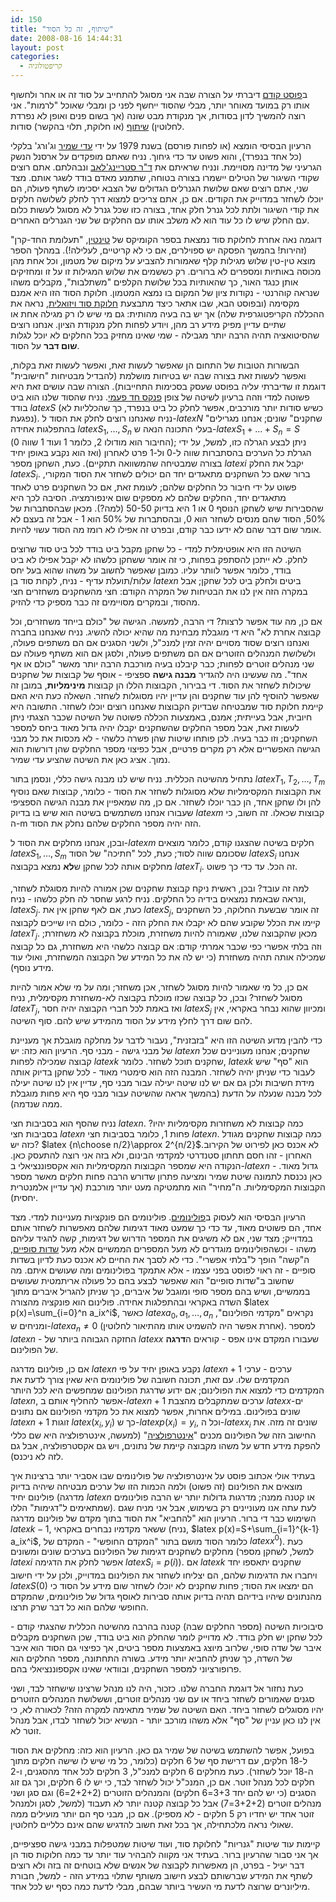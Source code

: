 ```yaml
---
id: 150
title: "שיתוף, זה כל הסוד"
date: 2008-08-16 14:44:31
layout: post
categories: 
  - קריפטולוגיה
---
```

ב<a href="http://www.gadial.net/?p=148">פוסט קודם</a> דיברתי על הצורה שבה אני מסוגל להתחייב על סוד זה או אחר ולחשוף אותו רק במועד מאוחר יותר, מבלי שהסוד ייחשף לפני כן ומבלי שאוכל "לרמות". אני רוצה להמשיך לדון בסודות, אך מנקודת מבט שונה (אך בשום פנים ואופן לא נפרדת לחלוטין) <a href="http://he.wikipedia.org/wiki/%D7%97%D7%9C%D7%95%D7%A7%D7%AA_%D7%A1%D7%95%D7%93">שיתוף</a> (או חלוקת, תלוי בהקשר) סודות.

הרעיון הבסיסי הומצא (או לפחות פורסם) בשנת 1979 על ידי <a href="http://he.wikipedia.org/wiki/%D7%A2%D7%93%D7%99_%D7%A9%D7%9E%D7%99%D7%A8">עדי שמיר</a> וג'ורג' בלקלי (כל אחד בנפרד), והוא פשוט עד כדי גיחוך. נניח שאתם מופקדים על ארסנל הנשק הגרעיני של מדינה מסויימת. ונניח שראיתם את <a href="http://he.wikipedia.org/wiki/%D7%93%D7%95%D7%A7%D7%98%D7%95%D7%A8_%D7%A1%D7%98%D7%A8%D7%99%D7%99%D7%A0%D7%92%27%D7%9C%D7%90%D7%91">ד"ר סטריינג'לאב</a> ונבהלתם. אתם רוצים שקודי השיגור של הטילים יישמרו בצורה בטוחה, שתמנע מאדם בודד לשגר אותם. מצד שני, אתם רוצים שאם שלושת הגנרלים הגדולים של הצבא יסכימו לשתף פעולה, הם יוכלו לשחזר במדוייק את הקודים. אם כן, אתם צריכים למצוא דרך לחלק לשלושה חלקים את קודי השיגור ולתת לכל גנרל חלק אחד, בצורה כזו שכל גנרל לא מסוגל לעשות כלום עם החלק שיש לו כל עוד הוא לא משלב אותו עם החלקים של שני הגנרלים האחרים.

דוגמה נאה אחרת לחלוקת סוד נמצאת בספר הקומיקס של <a href="http://he.wikipedia.org/wiki/%D7%98%D7%99%D7%A0%D7%98%D7%99%D7%9F">טינטין</a>, "תעלומת החד-קרן" (זהירות! בהמשך הפסקה יש ספוילרים, אם כי לא קריטיים, לעלילה!). במהלך הספר מוצא טין-טין שלוש מגילות קלף שאמורות להצביע על מיקום של מטמון, וכל אחת מהן מכוסה באותיות ומספרים לא ברורים. רק כששמים את שלוש המגילות זו על זו ומחזיקים אותן כנגד האור, כך שהאותיות בכל שלושת הקלפים "משתלבות", מקבלים משהו שנראה קוהרנטי - נקודות ציון של המקום בו נמצא המטמון. חלוקת הסוד הזו היא אמנם מקסימה (ובפוסט הבא, שבו אתאר כיצד מתבצעת <a href="http://he.wikipedia.org/wiki/%D7%A7%D7%A8%D7%99%D7%A4%D7%98%D7%95%D7%92%D7%A8%D7%A4%D7%99%D7%94_%D7%95%D7%99%D7%96%D7%95%D7%90%D7%9C%D7%99%D7%AA">חלוקת סוד ויזואלית</a>, נראה את ההכללה הקריפטוגרפית שלה) אך יש בה בעיה מהותית: גם מי שיש לו רק מגילה אחת או שתיים עדיין מפיק מידע רב מהן, ויודע לפחות חלק מנקודת הציון. אנחנו רוצים שהסיטואציה תהיה הרבה יותר מגבילה - שמי שאינו מחזיק בכל החלקים לא יוכל לגלות <strong>שום דבר</strong> על הסוד.

הבשורות הטובות של התחום הן שאפשר לעשות זאת, ואפשר לעשות זאת בקלות, ואפשר לעשות זאת בצורה שבה יש בטיחות מושלמת (להבדיל מבטיחות "חישובית" דוגמת זו שדיברתי עליה בפוסט שעסק בסכימות התחייבות). הצורה שבה עושים זאת היא פשוטה למדי וזהה ברעיון לשיטה של צופן <a href="http://he.wikipedia.org/wiki/%D7%A4%D7%A0%D7%A7%D7%A1_%D7%97%D7%93-%D7%A4%D7%A2%D7%9E%D7%99">פנקס חד פעמי</a>. נניח שהסוד שלנו הוא ביט בודד $latex S$ (כשיש סודות יותר מורכבים, אפשר לחלק כל ביט בנפרד, כך שהכלליות לא נפגעת). נניח שאנחנו רוצים לחלק את הסוד ל-$latex N$ "שחקנים" שונים; אנחנו מגרילים בהתפלגות אחידה $latex S_1,\dots,S_n$ בעלי התכונה הנאה ש-$latex S_1+\dots+S_n=S$ (החיבור הוא מודולו 2, כלומר 1 ועוד 1 שווה 0); ניתן לבצע הגרלה כזו, למשל, על ידי הגרלת כל הערכים בהסתברות שווה ל-0 ול-1 פרט לאחרון (ואז הוא נקבע באופן יחיד בצורה שמבטיחה שהמשוואה תתקיים). כעת, השחקן מספר $latex i$ יקבל את החלק $latex S_i$. ברור שאם כל השחקנים מתאגדים יחד הם יכולים לשחזר את הסוד המקורי, פשוט על ידי חיבור כל החלקים שלהם; לעומת זאת, אם כל השחקנים פרט לאחד מתאגדים יחד, החלקים שלהם לא מספקים שום אינפורמציה. הסיבה לכך היא שהסבירות שיש לשחקן הנוסף 0 או 1 היא בדיוק 50-50 (למה?). מכאן שבהסתברות של 50%, הסוד שהם מנסים לשחזר הוא 0, ובהסתברות של 50% הוא 1 - אבל זה בעצם לא אומר שום דבר שהם לא ידעו כבר קודם, ובפרט זה אפילו לא רומז מה הסוד עשוי להיות.

השיטה הזו היא אופטימלית למדי - כל שחקן מקבל ביט בודד לכל ביט סוד שרוצים לחלק. לא ייתכן להסתפק בפחות, כי זה אומר ששחקן כלשהו לא יקבל אפילו לא ביט בודד, כלומר אפשר לוותר עליו. כמובן שאפשר לחשוב על משהו שהוא בעל יחס עלות/תועלת עדיף - נניח, לקחת סוד בן $latex n$ ביטים ולחלק ביט לכל שחקן; אבל במקרה הזה אין לנו את הבטיחות של המקרה הקודם: חצי מהשחקנים משחזרים חצי מהסוד, ובמקרים מסויימים זה כבר מספיק כדי להזיק.

אם כן, מה עוד אפשר לרצות? די הרבה, למעשה. הגישה של "כולם בייחד משחזרים, וכל קבוצה אחרת לא" היא די מוגבלת מבחינת מה שהיא יכולה להשיג. נניח שאנחנו בחברה ואנחנו רוצים שסוד מסויים יהיה זמין למנכ"ל, ולשני הסגנים אם הם משתפים פעולה, ולשלושת המנהלים הזוטרים אם הם משתפים פעולה, ולסגן אם הוא משתף פעולה עם שני מנהלים זוטרים לפחות; כבר קיבלנו בעיה מורכבת הרבה יותר מאשר "כולם או אף אחד". מה שעשינו היה להגדיר <strong>מבנה גישה</strong> ספציפי - אוסף של קבוצות של שחקנים שיכולות לשחזר את הסוד. די בבירור, הקבוצות הללו הן קבוצות <strong>מינימליות</strong>, במובן זה שאפשר להוסיף להן עוד שחקנים והן עדיין יהיו מסוגלות לשחזר. השאלה כעת היא האם קיימת חלוקת סוד שמבטיחה שבדיוק הקבוצות שאנחנו רוצים יוכלו לשחזר. התשובה היא חיובית, אבל בעייתית; אמנם, באמצעות הכללה פשוטה של השיטה שכבר הצגתי ניתן לעשות זאת, אבל מספר החלקים שהשחקנים יקבלו יהיה גדול מאוד ביחס למספר השחקנים; וזו כבר בעיה. לכן פותחו שיטות שהן פשרה כלשהי - לא מכסות את כל מבני הגישה האפשריים אלא רק מקרים פרטיים, אבל כפיצוי מספר החלקים שהן דורשות הוא נמוך. אציג כאן את השיטה שהציע עדי שמיר.

נתחיל מהשיטה הכללית. נניח שיש לנו מבנה גישה כללי, ונסמן בתור $latex T_1,T_2,\dots,T_m$ את הקבוצות המקסימליות שלא מסוגלות לשחזר את הסוד - כלומר, קבוצות שאם נוסיף להן ולו שחקן אחד, הן כבר יוכלו לשחזר. אם כן, מה שמאפיין את מבנה הגישה הספציפי שעבורו אנחנו משתמשים בשיטה הוא שיש בו בדיוק $latex m$ קבוצות שכאלו. זה חשוב, כי ה-m הזה יהיה מספר החלקים שלהם נחלק את הסוד.

ובכן, אנחנו מחלקים את הסוד ל-$latex m$ חלקים בשיטה שהצגנו קודם, כלומר מוצאים $latex S_1,\dots,S_m$ שסכומם שווה לסוד; כעת, לכל "חתיכה" של הסוד $latex S_i$ אנחנו מחלקים אותה לכל שחקן ש<strong>לא</strong> נמצא בקבוצה $latex T_i$. זה הכל. עד כדי כך פשוט.

למה זה עובד? ובכן, ראשית ניקח קבוצת שחקנים שכן אמורה להיות מסוגלת לשחזר, ונראה שבאמת נמצאים בידיה כל החלקים. נניח לרגע שחסר לה חלק כלשהו - נניח, $latex S_j$. כעת, אם לאף שחקן אין את $latex S_j$, זה אומר שבשעת החלוקה, כל השחקנים קיימו את הכלל שקובע שהם לא יקבלו את החלק הזה - כלומר, כולם היו שייכים לקבוצה $latex T_j$. מכאן שהקבוצה שלנו, שאמורה להיות משחזרת, מוכלת בקבוצה לא משחזרת; וזה בלתי אפשרי כפי שכבר אמרתי קודם: אם קבוצה כלשהי היא משחזרת, גם כל קבוצה שמכילה אותה תהיה משחזרת (כי יש לה את כל המידע של הקבוצה המשחזרת, ואולי עוד מידע נוסף).

אם כן, כל מי שאמור להיות מסוגל לשחזר, אכן משחזר; ומה על מי שלא אמור להיות מסוגל לשחזר? ובכן, כל קבוצה שכזו מוכלת בקבוצה לא-משחזרת מקסימלית, נניח $latex T_j$, ואז באמת לכל חברי הקבוצה יהיה חסר $latex S_j$ ומכיוון שהוא נבחר באקראי, אין להם שום דרך לחלץ מידע על הסוד מהמידע שיש להם. סוף השיטה.

כדי להבין מדוע השיטה הזו היא "בזבזנית", נעבור לדבר על מחלקה מוגבלת אך מעניינת של מבני גישה - מבני סף. הרעיון הוא כזה: יש $latex n$ שחקנים; אנחנו מעוניינים שכל קבוצה שמכילה לפחות $latex k$ שחקנים תוכל לשחזר. כלומר, $latex k$ הוא "סף" שיש לעבור כדי שניתן יהיה לשחזר. המבנה הזה הוא סימטרי מאוד - לכל שחקן בדיוק אותה מידת חשיבות ולכן גם אם יש לנו שיטה יעילה עבור מבני סף, עדיין אין לנו שיטה יעילה לכל מבנה שנעלה על הדעת (בהמשך אראה שהשיטה עבור מבני סף היא פחות מוגבלת ממה שנדמה).

נניח שהסף הוא בסביבות חצי $latex n$. כמה קבוצות לא משחזרות מקסימליות יהיו? בסביבות חצי $latex n$ פחות 1, כלומר בסביבות חצי $latex n$. כמה קבוצות שחקנים מגודל כזה יש? $latex {n\choose n/2}\approx 2^{n/2}$.לא אכנס כאן לפירוט של הקירוב האחרון - זהו חסם תחתון סטנדרטי למקדמי הבינום, ולא בזה אני רוצה להתעסק כאן. הנקודה היא שמספר הקבוצות המקסימליות הוא אקספוננציאלי ב-$latex n$ - גדול מאוד. כאן נכנסת לתמונה שיטת שמיר ומציעה פתרון שדורש הרבה פחות חלקים מאשר מספר הקבוצות המקסימליות. ה"מחיר" הוא מתמטיקה מעט יותר מורכבת (אך עדיין אלמנטרית יחסית).

הרעיון הבסיסי הוא לעסוק ב<a href="http://he.wikipedia.org/wiki/%D7%A4%D7%95%D7%9C%D7%99%D7%A0%D7%95%D7%9D">פולינומים</a>. פולינומים הם פונקציות מעניינות למדי. מצד אחד, הם פשוטים מאוד, עד כדי כך שמעט מאוד דגימות שלהם מאפשרות לשחזר אותם במדוייק; מצד שני, אם לא משיגים את המספר הדרוש של דגימות, קשה להגיד עליהם משהו - וכשהפולינומים מוגדרים לא מעל המספרים הממשיים אלא מעל <a href="http://he.wikipedia.org/wiki/%D7%A9%D7%93%D7%94_%D7%A1%D7%95%D7%A4%D7%99">שדות סופיים</a>, ה"קשה" הופך ל"בלתי אפשרי". כדי לא לסבך את החיים לא אכנס כעת לדיון בשדות סופיים - זה ראוי לפוסט בפני עצמו - אלא אתמקד בפולינומים ומה שעושים איתם. מה שחשוב ב"שדות סופיים" הוא שאפשר לבצע בהם כל פעולה אריתמטית שעושים בממשיים, ושיש בהם מספר סופי ומוגבל של איברים, כך שניתן להגריל איברים מתוך השדה באקראי ובהתפלגות אחידה.
פולינום הוא פונקציה מהצורה $latex p(x)=\sum_{i=0}^n a_ix^i$, כאשר $latex a_0,a_1,\dots,a_n$ נקראים "מקדמי הפולינום", ומניחים ש-$latex a_n\ne 0$ (אחרת אפשר היה להשמיט אותו מהתיאור לחלוטין). למספר $latex n$ - החזקה הגבוהה ביותר של $latex x$ שעבורו המקדם אינו אפס - קוראים ה<strong>דרגה</strong> של הפולינום.

אם כן, פולינום מדרגה $latex n$ נקבע באופן יחיד על פי $latex n+1$ ערכים - ערכי המקדמים שלו. עם זאת, תכונה חשובה של פולינומים היא שאין צורך לדעת את המקדמים כדי למצוא את הפולינום; אם ידוע שדרגת הפולינום שמחפשים היא לכל היותר $latex n$, אפשר להחליף אותם ב-$latex n+1$ ערכים שמתקבלים מהצבת $latex x$-ים שונים בפולינום. במילים אחרות, אפשר למצוא את כל מקדמי הפולינום אם נתונים $latex n+1$ זוגות $latex (x_i,y_i)$ כך ש-$latex p(x_i)=y_i$, וכל ה-$latex x_i$ שונים זה מזה. את החישוב הזה של הפולינום מכנים "<a href="http://he.wikipedia.org/wiki/%D7%90%D7%99%D7%A0%D7%98%D7%A8%D7%A4%D7%95%D7%9C%D7%A6%D7%99%D7%94">אינטרפולציה</a>" (למעשה, אינטרפולציה היא שם כללי להפקת מידע חדש על משהו מקבוצה קיימת של נתונים, ויש גם אקסטרפולציה, אבל גם לזה לא ניכנס).

בעתיד אולי אכתוב פוסט על אינטרפולציה של פולינומים שבו אסביר יותר ברצינות איך מוצאים את הפולינום (זה פשוט) ולמה הכמות הזו של ערכים מבטיחה שיהיה בדיוק פולינום יחיד (מדרגה $latex n$ או קטנה ממנה; מדרגות גדולות יותר יש הרבה פולינומים שמתאימים ל"דגימות" הללו). לעת עתה אנו מעוניינים רק בשימוש, אבל אני מניח שגם השימוש כבר די ברור. הרעיון הוא "להחביא" את הסוד בתוך מקדם של פולינום מדרגה $latex k-1$, ששאר מקדמיו נבחרים באקראי (נניח, $latex p(x)=S+\sum_{i=1}^{k-1} a_ix^i$, כלומר הסוד מושם בתור "המקדם החופשי" - המקדם של $latex x^0$). כעת מחלקים לשחקנים דגימות של הפולינום בערכים שונים ומשונים (למשל, לשחקן מספר $latex i$ אפשר לחלק את הדגימה $latex S_i=p(i)$). אם $latex k$ שחקנים יתאספו יחד ויחברו את הדגימות שלהם, הם יצליחו לשחזר את הפולינום במדוייק, ולכן על ידי חישוב $latex S(0)$ הם ימצאו את הסוד; פחות שחקנים לא יוכלו לשחזר שום מידע על הסוד כי מהנתונים שיהיו בידיהם תהיה בדיוק אותה סבירות לאוסף גדול של פולינומים, שהמקדם החופשי שלהם הוא כל דבר שרק תרצו.

סיבוכיות השיטה (מספר החלקים שבה) קטנה בהרבה מהשיטה הכללית שהצגתי קודם - לכל שחקן יש חלק בודד. לא מדוייק לומר שהחלק הוא ביט בודד, שכן השחקנים מקבלים איבר של שדה סופי, שלרוב מיוצג באמצעות מספר ביטים, אך כפיצוי גם הסוד הוא איבר של השדה, כך שניתן להחביא יותר מידע. בשורה התחתונה, מספר החלקים הוא פרופורציוני למספר השחקנים, ובוודאי שאינו אקספוננציאלי בהם.

כעת נחזור אל דוגמת החברה שלנו. כזכור, היה לנו מנהל שרצינו שישחזר לבד, ושני סגנים שאמורים לשחזר ביחד או עם שני מנהלים זוטרים, וששלושת המנהלים הזוטרים יהיו מסוגלים לשחזר ביחד. האם השיטה של שמיר מתאימה למקרה הזה? לכאורה לא, כי אין לנו כאן עניין של "סף" אלא משהו מורכב יותר - הנשיא יכול לשחזר לבדו, אבל מנהל זוטר לא.

בפועל, אפשר להשתמש בשיטה של שמיר גם כאן. הרעיון הוא כזה: מחלקים את הסוד ל-18 חלקים, עם דרישת סף של 6 חלקים (כלומר, כל מי שיש לו שישה חלקים מתוך ה-18 יוכל לשחזר). כעת מחלקים 6 חלקים למנכ"ל, 3 חלקים לכל אחד מהסגנים, ו-2 חלקים לכל מנהל זוטר. אם כן, המנכ"ל יכול לשחזר לבד, כי יש לו 6 חלקים, וכך גם זוג הסגנים (כי יש להם יחד 3+3=6 חלקים) והמנהלים הזוטרים (2+2+2=6) וגם סגן ושני מנהלים זוטרים (3+2+2=7) אבל כל קבוצה קטנה יותר לא תעבוד (למשל, לסגן ולמנהל זוטר אחד יש יחדיו רק 5 חלקים - לא מספיק). אם כן, מבני סף הם יותר מועילים ממה שאולי נראה מלכתחילה, אך בכל זאת חשוב להדגיש שהם אינם כלליים לחלוטין.

קיימות עוד שיטות "גנריות" לחלוקת סוד, ועוד שיטות שמטפלות במבני גישה ספציפיים, אך אני סבור שהרעיון ברור. בעתיד אני מקווה להבהיר עוד יותר עד כמה חלוקות סוד הן דבר יעיל - בפרט, הן מאפשרות לקבוצה של אנשים שלא בוטחים זה בזה ולא רוצים לשתף את המידע שברשותם לבצע חישוב משותף שתלוי במידע הזה - למשל, חבורת מיליונרים שרוצה לדעת מי העשיר ביותר שבהם, מבלי לדעת כמה כסף יש לכל אחד.
